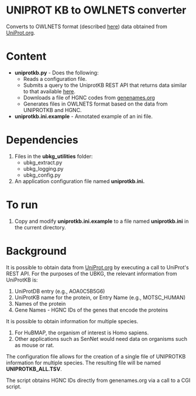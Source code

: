 # UNIPROT KB to OWLNETS converter

Converts to OWLNETS format (described [here](https://github.com/callahantiff/PheKnowLator/blob/master/notebooks/OWLNETS_Example_Application.ipynb]))
data obtained from [UniProt.org](https://www.uniprot.org/).

# Content
- **uniprotkb.py** - Does the following:
   - Reads a configuration file.
   - Submits a query to the UniprotKB REST API that returns data similar to that available [here](https://www.uniprot.org/uniprotkb?query=).
   - Downloads a file of HGNC codes from [genenames.org](https://www.genenames.org/download/custom/)
   - Generates files in OWLNETS format based on the data from UNIPROTKB and HGNC.
- **uniprotkb.ini.example** - Annotated example of an ini file.

# Dependencies
1. Files in the **ubkg_utilities** folder:
   - ubkg_extract.py
   - ubkg_logging.py
   - ubkg_config.py
2. An application configuration file named **uniprotkb.ini.**

# To run
1. Copy and modify **uniprotkb.ini.example** to a file named **uniprotkb.ini** in the current directory.

# Background

It is possible to obtain data from [UniProt.org](https://www.uniprot.org/uniprotkb?query=*) by executing a call to UniProt's REST API. 
For the purposes of the UBKG, the relevant information from UniProtKB is:
1. UniProtDB entry (e.g., AOA0C5B5G6)
2. UniProtKB name for the protein, or Entry Name (e.g., MOTSC_HUMAN)
3. Names of the protein
4. Gene Names - HGNC IDs of the genes that encode the proteins

It is possible to obtain information for multiple species.
1. For HuBMAP, the organism of interest is Homo sapiens. 
2. Other applications such as SenNet would need data on
organisms such as mouse or rat.

The configuration file allows for the creation of a single file of UNIPROTKB information for multiple species. The resulting file will be named **UNIPROTKB_ALL.TSV**.

The script obtains HGNC IDs directly from genenames.org via 
a call to a CGI script.
